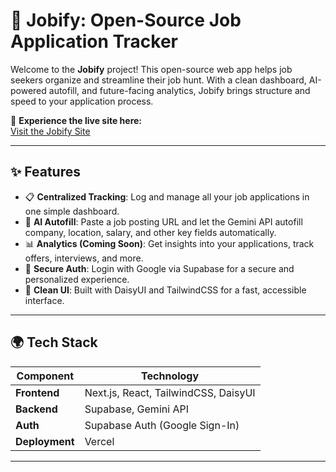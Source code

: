 # 💼 Jobify: Open-Source Job Application Tracker

Welcome to the **Jobify** project! This open-source web app helps job seekers organize and streamline their job hunt. With a clean dashboard, AI-powered autofill, and future-facing analytics, Jobify brings structure and speed to your application process.

🔗 **Experience the live site here:**  
[Visit the Jobify Site](https://jobify-track.vercel.app/)

---

## ✨ Features

- 📋 **Centralized Tracking**: Log and manage all your job applications in one simple dashboard.
- 🤖 **AI Autofill**: Paste a job posting URL and let the Gemini API autofill company, location, salary, and other key fields automatically.
- 📊 **Analytics (Coming Soon)**: Get insights into your applications, track offers, interviews, and more.
- 🔐 **Secure Auth**: Login with Google via Supabase for a secure and personalized experience.
- 🎯 **Clean UI**: Built with DaisyUI and TailwindCSS for a fast, accessible interface.

---

## 🌍 Tech Stack

| **Component**     | **Technology**                      |
|-------------------|-------------------------------------|
| **Frontend**      | Next.js, React, TailwindCSS, DaisyUI |
| **Backend**       | Supabase, Gemini API                |
| **Auth**          | Supabase Auth (Google Sign-In)      |
| **Deployment**    | Vercel                              |

---



